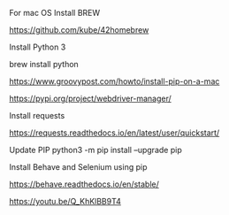 
For mac OS
Install BREW

https://github.com/kube/42homebrew

Install Python 3

brew install python

https://www.groovypost.com/howto/install-pip-on-a-mac

https://pypi.org/project/webdriver-manager/

Install requests

https://requests.readthedocs.io/en/latest/user/quickstart/

Update PIP
python3 -m pip install –upgrade pip 

Install Behave and Selenium using pip

https://behave.readthedocs.io/en/stable/

https://youtu.be/Q_KhKlBB9T4
